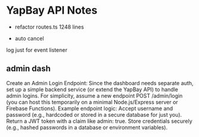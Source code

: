 # YapBay API Notes

- refactor routes.ts 1248 lines

- auto cancel

log just for event listener

## admin dash

Create an Admin Login Endpoint:
Since the dashboard needs separate auth, set up a simple backend service (or extend the YapBay API) to handle admin logins. For simplicity, assume a new endpoint POST /admin/login (you can host this temporarily on a minimal Node.js/Express server or Firebase Functions).
Example endpoint logic:
Accept username and password (e.g., hardcoded or stored in a secure database for just you).
Return a JWT token with a claim like admin: true.
Store credentials securely (e.g., hashed passwords in a database or environment variables).
